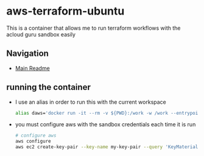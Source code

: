 # aws-terraform-ubuntu

 This is a container that allows me to run terraform workflows with the acloud guru sandbox easily

## Navigation

- [Main Readme](../README.md)

## running the container
- I use an alias in order to run this with the current workspace
  ``` bash
  alias daws='docker run -it --rm -v ${PWD}:/work -w /work --entrypoint /bin/bash stake25/aws-terraform-ubuntu' 
  ```
- you must configure aws with the sandbox credentials each time it is run

  ``` bash
  # configure aws
  aws configure
  aws ec2 create-key-pair --key-name my-key-pair --query 'KeyMaterial' --output text > my-key-pair.pem
  ```
  
